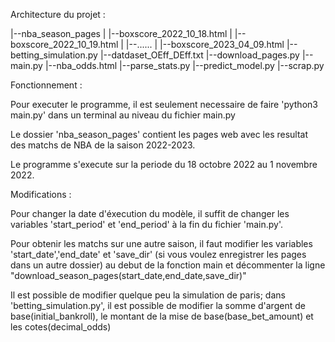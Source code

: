 Architecture du projet : 

|--nba_season_pages
|       |--boxscore_2022_10_18.html
|       |--boxscore_2022_10_19.html
|       |--......
|       |--boxscore_2023_04_09.html
|--betting_simulation.py
|--datdaset_OEff_DEff.txt
|--download_pages.py
|--main.py
|--nba_odds.html
|--parse_stats.py
|--predict_model.py
|--scrap.py

Fonctionnement : 

Pour executer le programme, il est seulement necessaire de faire 'python3 main.py' dans un terminal au niveau du fichier main.py

Le dossier 'nba_season_pages' contient les pages web avec les resultat des matchs de NBA de la saison 2022-2023.

Le programme s'execute sur la periode du 18 octobre 2022 au 1 novembre 2022.

Modifications : 

Pour changer la date d'éxecution du modèle, il suffit de changer les variables 'start_period' et 'end_period' à la fin du fichier 'main.py'.

Pour obtenir les matchs sur une autre saison, il faut modifier les variables 'start_date','end_date' et 'save_dir' (si vous voulez enregistrer les pages dans un autre dossier) au debut de la fonction main et décommenter la ligne "download_season_pages(start_date,end_date,save_dir)"

Il est possible de modifier quelque peu la simulation de paris; dans 'betting_simulation.py', il est possible de modifier la somme d'argent de base(initial_bankroll), le montant de la mise de base(base_bet_amount) et les cotes(decimal_odds)
